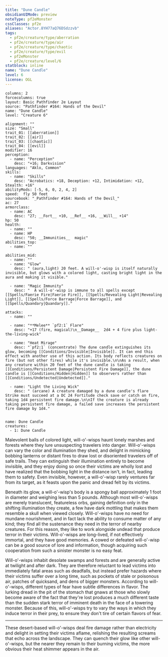 ```yaml
---
title: "Dune Candle"
obsidianUIMode: preview
noteType: pf2eMonster
cssClasses: pf2e
aliases: "Actor.8YH77aQ76DSdzzvb" 
tags:
  - pf2e/creature/type/aberration
  - pf2e/creature/type/air
  - pf2e/creature/type/chaotic
  - pf2e/creature/type/evil
  - pf2eMonster
  - pf2e/creature/level/6
statblock: inline
name: "Dune Candle"
level: 6
license: OGL
---
```


```statblock
columns: 2
forcecolumns: true
layout: Basic Pathfinder 2e Layout
source: "Pathfinder #164: Hands of the Devil"
name: "Dune Candle"
level: "Creature 6"

alignment: ""
size: "Small"
trait_01: [[aberration]]
trait_02: [[air]]
trait_03: [[chaotic]]
trait_04: [[evil]]
modifier: 16
perception:
  - name: "Perception"
    desc: "+16; Darkvision"
languages: "Aklo, Common"
skills:
  - name: "Skills"
    desc: "Acrobatics: +18, Deception: +12, Intimidation: +12, Stealth: +16"
abilityMods: [-5, 6, 0, 2, 4, 2]
speed:  fly 50 feet
sourcebook: "_Pathfinder #164: Hands of the Devil_"
ac: 27
armorclass:
  - name: AC
    desc: "27; __Fort__ +10, __Ref__ +16, __Will__ +14"
hp: 50
health:
  - name: ""
  - name: HP
    desc: "50; __Immunities__  magic"
abilities_top:
  - name: ""

abilities_mid:
  - name: ""
  - name: "Glow"
    desc: " (aura,light) 20 feet. A will-o'-wisp is itself naturally invisible, but glows with a colored light, casting bright light in the aura and making it visible."

  - name: "Magic Immunity"
    desc: "  A will-o'-wisp is immune to all spells except [[Spells/Faerie Fire|Faerie Fire]], [[Spells/Revealing Light|Revealing Light]], [[Spells/Force Barrage|Force Barrage]], and [[Spells/Quandary|Quandary]]."

attacks:
  - name: ""

  - name: "**Melee** `pf2:1` Flare"
    desc: "+17 (fire, magical)\n__Damage__  2d4 + 4 fire plus light-the-living-wick"

  - name: "Heat Mirage"
    desc: "`pf2:1` (concentrate) The dune candle extinguishes its glow, becoming [[Conditions/Invisible|Invisible]]. It can end this effect with another use of this action. Its body reflects creatures on fire (but not other fires) while it's invisible.\n\nAs a result, when any creature within 20 feet of the dune candle is taking [[Conditions/Persistent Damage|Persistent Fire Damage]], the dune candle is [[Conditions/Hidden|Hidden]] to observers rather than [[Conditions/Undetected|Undetected]]."

  - name: "Light the Living Wick"
    desc: " (arcane) A creature damaged by a dune candle's flare Strike must succeed at a DC 24 Fortitude check save or catch on fire, taking 1d4 persistent fire damage.\n\nIf the creature is already taking persistent fire damage, a failed save increases the persistent fire damage by 1d4."
 
```

```encounter-table
name: Dune Candle
creatures:
  - 1: Dune Candle
```



Malevolent balls of colored light, will-o'-wisps haunt lonely marshes and forests where they lure unsuspecting travelers into danger. Will-o'-wisps can vary the color and illumination they shed, and delight in mimicking bobbing lanterns or distant fires to draw lost or disoriented travelers off of safe trails. They can extinguish their illumination entirely to become invisible, and they enjoy doing so once their victims are wholly lost and have realized that the bobbing light in the distance isn't, in fact, leading them to safety. Even invisible, however, a will-o'-wisp rarely ventures far from its target, as it feasts upon the panic and dread felt by its victims.

Beneath its glow, a will-o'-wisp's body is a spongy ball approximately 1 foot in diameter and weighing less than 5 pounds. Although most will-o'-wisps are merely translucent, featureless orbs, gaining definition only in the shifting illumination they create, a few have dark mottling that makes them resemble a skull when viewed closely. Will-o'-wisps have no need for mundane nourishment, and in fact lack the ability to consume matter of any kind; they find all the sustenance they need in the terror of nearby creatures. For this reason, they like to work alongside undead that produce terror in their victims. Will-o'-wisps are long-lived, if not effectively immortal, and they have good memories. A cowed or defeated will-o'-wisp can be a good source of lore and information, though acquiring such cooperation from such a sinister monster is no easy feat.

Will-o'-wisps inhabit desolate swamps and forests and are generally active at twilight and after dark. They are therefore reluctant to lead victims into immediately fatal areas such as deadfalls, but instead prefer hazards where their victims suffer over a long time, such as pockets of stale or poisonous air, patches of quicksand, and dens of bigger monsters. According to will-o'-wisps, different types of fear have subtle differences in flavor. The lurking dread in the pit of the stomach that gnaws at those who slowly become aware of the fact that they're lost produces a much different taste than the sudden stark terror of imminent death in the face of a towering monster. Because of this, will-o'-wisps try to vary the ways in which they induce terror in their prey, to ensure they don't tire of certain flavors of fear.

* * *

These desert-based will-o'-wisps deal fire damage rather than electricity and delight in setting their victims aflame, relishing the resulting screams that echo across the landscape. They can quench their glow like other will-o'-wisps, but the nearer they remain to their burning victims, the more obvious their heat shimmer appears in the air.
